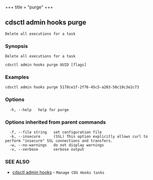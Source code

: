 +++
title = "purge"
+++
## cdsctl admin hooks purge

`Delete all executions for a task`

### Synopsis

`Delete all executions for a task`

```
cdsctl admin hooks purge UUID [flags]
```

### Examples

```
cdsctl admin hooks purge 5178ce1f-2f76-45c5-a203-58c10c3e2c73
```

### Options

```
  -h, --help   help for purge
```

### Options inherited from parent commands

```
  -f, --file string   set configuration file
  -k, --insecure      (SSL) This option explicitly allows curl to perform "insecure" SSL connections and transfers.
  -w, --no-warnings   do not display warnings
  -v, --verbose       verbose output
```

### SEE ALSO

* [cdsctl admin hooks](/cli/cdsctl/admin/hooks/)	 - `Manage CDS Hooks tasks`

